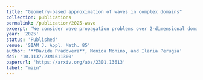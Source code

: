 ```yaml
---
title: "Geometry-based approximation of waves in complex domains"
collection: publications
permalink: /publication/2025-wave
excerpt: 'We consider wave propagation problems over 2-dimensional domains with piecewise-linear boundaries, possibly including scatterers. Under the assumption that the initial conditions and forcing terms are radially symmetric and compactly supported (which is common in applications), we propose an approximation of the propagating wave as the sum of some special nonlinear space-time functions: each term in this sum identifies a particular ray, modeling the result of a single reflection or diffraction effect. We describe an algorithm for identifying such rays automatically, based on the domain geometry. To showcase our proposed method, we present several numerical examples, such as waves scattering off wedges and waves propagating through a room in presence of obstacles.'
year: '2025'
status: 'Published'
venue: 'SIAM J. Appl. Math. 85'
author: '**Davide Pradovera**, Monica Nonino, and Ilaria Perugia'
doi: '10.1137/23M1611300'
paperurl: 'https://arxiv.org/abs/2301.13613'
label: "main"
---
```


